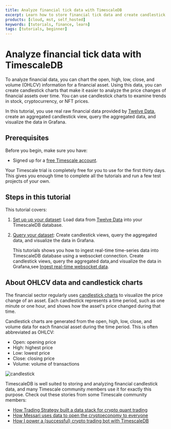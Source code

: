 ```yaml
---
title: Analyze financial tick data with TimescaleDB
excerpt: Learn how to store financial tick data and create candlestick views to analyze price changes
products: [cloud, mst, self_hosted]
keywords: [tutorials, finance, learn]
tags: [tutorials, beginner]
---
```


# Analyze financial tick data with TimescaleDB

To analyze financial data, you can chart the open, high, low, close, and volume
(OHLCV) information for a financial asset. Using this data, you can create
candlestick charts that make it easier to analyze the price changes of financial
assets over time. You can use candlestick charts to examine trends in stock,
cryptocurrency, or NFT prices.

In this tutorial, you use real raw financial data provided by
[Twelve Data][twelve-data], create an aggregated candlestick view, query the
aggregated data, and visualize the data in Grafana.

## Prerequisites

Before you begin, make sure you have:

*   Signed up for a [free Timescale account][cloud-install].

<Highlight type="cloud" header="Run all tutorials free" button="Try for free">
Your Timescale trial is completely free for you to use for the first
thirty days. This gives you enough time to complete all the tutorials and run
a few test projects of your own.
</Highlight>

## Steps in this tutorial

This tutorial covers:

1.  [Set up up your dataset][financial-tick-dataset]: Load data from
    [Twelve Data][twelve-data] into your TimescaleDB database.
1.  [Query your dataset][financial-tick-query]: Create candlestick views, query
    the aggregated data, and visualize the data in Grafana.
    
    This tutorials shows you how to ingest real-time time-series data into TimescaleDB database using a websocket
    connection. Create candlestick views, query the aggregated data,and visualize
    the data in Grafana,see [Ingest real-time websocket data][advanced-websocket].

## About OHLCV data and candlestick charts

The financial sector regularly uses [candlestick charts][charts] to visualize
the price change of an asset. Each candlestick represents a time period, such as
one minute or one hour, and shows how the asset's price changed during that time.

Candlestick charts are generated from the open, high, low, close, and volume
data for each financial asset during the time period. This is often abbreviated
as OHLCV:

*   Open: opening price
*   High: highest price
*   Low: lowest price
*   Close: closing price
*   Volume: volume of transactions

![candlestick](https://assets.timescale.com/docs/images/tutorials/intraday-stock-analysis/candlestick_fig.png)

TimescaleDB is well suited to storing and analyzing financial candlestick data,
and many Timescale community members use it for exactly this purpose. Check out
these stories from some Timescale community members:

*   [How Trading Strategy built a data stack for crypto quant trading][trading-strategy]
*   [How Messari uses data to open the cryptoeconomy to everyone][messari]
*   [How I power a (successful) crypto trading bot with TimescaleDB][bot]

[cloud-install]: /getting-started/latest/
[financial-tick-dataset]: /tutorials/:currentVersion:/financial-tick-data/financial-tick-dataset/
[financial-tick-query]: /tutorials/:currentVersion:/financial-tick-data/financial-tick-query/
[advanced-websocket]: /tutorials/:currentVersion:/ingest-real-time-websocket-data/
[charts]: https://www.investopedia.com/terms/c/candlestick.asp
[twelve-data]: https://twelvedata.com/
[trading-strategy]: https://www.timescale.com/blog/how-trading-strategy-built-a-data-stack-for-crypto-quant-trading/
[messari]: https://www.timescale.com/blog/how-messari-uses-data-to-open-the-cryptoeconomy-to-everyone/
[bot]: https://www.timescale.com/blog/how-i-power-a-successful-crypto-trading-bot-with-timescaledb/
